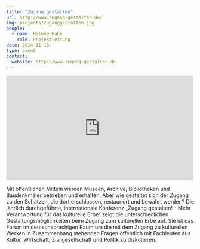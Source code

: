 ```yaml
---
title: "Zugang gestalten"
url: http://www.zugang-gestalten.de/
img: projects/zuganggestalten.jpg
people:
  - name: Helene Hahn
    role: Projektleitung
date: 2014-11-13
type: event
contact:
  website: http://www.zugang-gestalten.de
---
```


<iframe src="https://player.vimeo.com/video/112263739?color=e2007a&portrait=0" width="500" height="281" frameborder="0" webkitallowfullscreen mozallowfullscreen allowfullscreen></iframe>

Mit öffentlichen Mitteln werden Museen, Archive, Bibliotheken und Baudenkmäler betrieben und erhalten. Aber wie gestaltet sich der Zugang zu den Schätzen, die dort erschlossen, restauriert und bewahrt werden? Die jährlich durchgeführte, internationale Konferenz „Zugang gestalten! - Mehr Verantwortung für das kulturelle Erbe“ zeigt die unterschiedlichen Gestaltungsmöglichkeiten beim Zugang zum kulturellen Erbe auf. Sie ist das Forum im deutschsprachigen Raum um die mit dem Zugang zu kulturellen Werken in Zusammenhang stehenden Fragen öffentlich mit Fachleuten aus Kultur, Wirtschaft, Zivilgesellschaft und Politik zu diskutieren.
